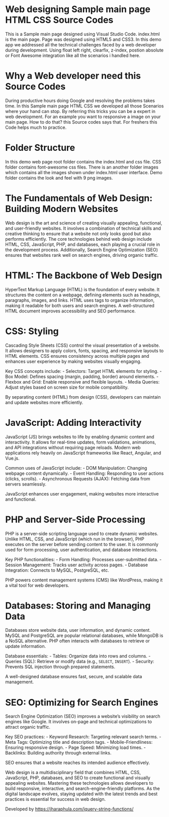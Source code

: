 # Web designing Sample main page HTML CSS Source Codes

This is a Sample main page designed using Visual Studio Code. index.html is the main page. Page was designed using HTML5 and CSS3. In this demo app we addressed all the technical challenges faced by a web developer during development. Using float left right, clearfix, z-index, postion absolute or Font Awesome integration like all the scenarios i handled here.

# Why a Web developer need this Source Codes

During productive hours doing Google and resolving the problems takes time. In this Sample main page HTML CSS we developed all those Scenarios where your hand can stop. By referring this tricks you can be a expert in web development. For an example you want to responsive a image on your main page. How to do that? this Source codes says that. For freshers this Code helps much to practice.

# Folder Structure

In this demo web page root folder contains the index.html and css file. CSS folder contains font-awesome css files. There is an another folder images which contains all the images shown under index.html user interface. Demo folder contains the look and feel with 9 png images.

# The Fundamentals of Web Design: Building Modern Websites #

Web design is the art and science of creating visually appealing, functional, and user-friendly websites. It involves a combination of technical skills and creative thinking to ensure that a website not only looks good but also performs efficiently. The core technologies behind web design include HTML, CSS, JavaScript, PHP, and databases, each playing a crucial role in the development process. Additionally, Search Engine Optimization (SEO) ensures that websites rank well on search engines, driving organic traffic.

# HTML: The Backbone of Web Design #

HyperText Markup Language (HTML) is the foundation of every website. It structures the content on a webpage, defining elements such as headings, paragraphs, images, and links. HTML uses tags to organize information, making it readable for both users and search engines. A well-structured HTML document improves accessibility and SEO performance.

# CSS: Styling #

Cascading Style Sheets (CSS) control the visual presentation of a website. It allows designers to apply colors, fonts, spacing, and responsive layouts to HTML elements. CSS ensures consistency across multiple pages and enhances user experience by making websites visually engaging.

Key CSS concepts include: - Selectors: Target HTML elements for styling. - Box Model: Defines spacing (margin, padding, border) around elements. - Flexbox and Grid: Enable responsive and flexible layouts. - Media Queries: Adjust styles based on screen size for mobile compatibility.

By separating content (HTML) from design (CSS), developers can maintain and update websites more efficiently.

# JavaScript: Adding Interactivity #

JavaScript (JS) brings websites to life by enabling dynamic content and interactivity. It allows for real-time updates, form validations, animations, and API integrations without requiring page reloads. Modern web applications rely heavily on JavaScript frameworks like React, Angular, and Vue.js.

Common uses of JavaScript include: - DOM Manipulation: Changing webpage content dynamically. - Event Handling: Responding to user actions (clicks, scrolls). - Asynchronous Requests (AJAX): Fetching data from servers seamlessly.

JavaScript enhances user engagement, making websites more interactive and functional.

# PHP and Server-Side Processing #

PHP is a server-side scripting language used to create dynamic websites. Unlike HTML, CSS, and JavaScript (which run in the browser), PHP executes on the server before sending content to the user. It is commonly used for form processing, user authentication, and database interactions.

Key PHP functionalities: - Form Handling: Processes user-submitted data. - Session Management: Tracks user activity across pages. - Database Integration: Connects to MySQL, PostgreSQL, etc.

PHP powers content management systems (CMS) like WordPress, making it a vital tool for web developers.

# Databases: Storing and Managing Data #

Databases store website data, user information, and dynamic content. MySQL and PostgreSQL are popular relational databases, while MongoDB is a NoSQL alternative. PHP often interacts with databases to retrieve or update information.

Database essentials: - Tables: Organize data into rows and columns. - Queries (SQL): Retrieve or modify data (e.g., `SELECT`, `INSERT`). - Security: Prevents SQL injection through prepared statements.

A well-designed database ensures fast, secure, and scalable data management.

# SEO: Optimizing for Search Engines #

Search Engine Optimization (SEO) improves a website’s visibility on search engines like Google. It involves on-page and technical optimizations to attract organic traffic.

Key SEO practices: - Keyword Research: Targeting relevant search terms. - Meta Tags: Optimizing title and description tags. - Mobile-Friendliness: Ensuring responsive design. - Page Speed: Minimizing load times. - Backlinks: Building authority through external links.

SEO ensures that a website reaches its intended audience effectively.

Web design is a multidisciplinary field that combines HTML, CSS, JavaScript, PHP, databases, and SEO to create functional and visually appealing websites. Mastering these technologies allows developers to build responsive, interactive, and search-engine-friendly platforms. As the digital landscape evolves, staying updated with the latest trends and best practices is essential for success in web design.

Developed by https://jharaphula.com/jquery-string-functions/

